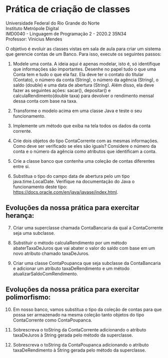 # Prática de criação de classes

Universidade Federal do Rio Grande do Norte  
Instituto Metrópole Digital  
IMD0040 - Linguagem de Programação 2 - 2020.2 35N34  
Professor: Vinicius Mendes

O objetivo é evoluir as classes vistas em sala de aula para criar um sistema que gerencie contas de um Banco. Para isso, execute os seguintes passos:

1. Modele uma conta. A ideia aqui é apenas modelar, isto é, só identifique que informações são importantes. Desenhe no papel tudo o que uma Conta tem e tudo o que ela faz. Ela deve ter o contato do titular (Contato), o número da conta (String), o número da agência (String), o saldo (double) e uma data de abertura (String). Além disso, ela deve fazer as seguintes ações: sacar(), depositar() e calculaRendimento(double taxa) para devolver o rendimento mensal dessa conta com base na taxa.

2. Transforme o modelo acima em uma classe Java e teste o seu funcionamento.

3. Implemente um método que exiba na tela todos os dados da conta corrente.

4. Crie dois objetos do tipo ContaCorrente com as mesmas informações. Como deve ser verificado se eles são iguais? Considere o número da conta e o número da agência  como atributos que identificam a conta.

5. Crie a classe banco que contenha uma coleção de contas diferentes entre si.

6. Substitua o tipo do campo data de abertura pelo um tipo java.time.LocalDate. Verifique na documentação do Java o funcionamento deste tipo: https://docs.oracle.com/en/java/javase/index.html.

## Evoluções da nossa prática para exercitar herança:

7. Criar uma superclasse chamada ContaBancaria da qual a ContaCorrente seja uma subclasse.

8. Substituir o método calculaRendimento por um método abaterTaxaDeJuros que vai abater o valor do saldo com base em um novo atributo chamado taxaDeJuros.

9. Criar uma classe ContaPoupanca que seja subclasse da ContaBancaria e adicionar um atributo taxaDeRendimento e um método atualizarSaldoComRendimento.

## Evoluções da nossa prática para exercitar polimorfismo:

10. Em nosso banco, vamos substitua o tipo da coleção de contas para que possa ser armazenado na mesma coleção tanto objetos do tipo ContaCorrente como ContaPoupanca.

11. Sobrescreva o toString da ContaCorrente adicionando o atributo taxaDeJuros à String gerada pelo método da superclasse. 

12. Sobrescreva o toString da ContaPoupanca adicionando o atributo taxaDeRendimento à String gerada pelo método da superclasse.